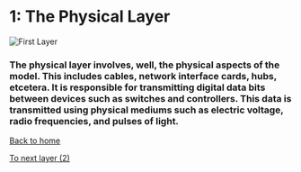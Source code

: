 # 1: The Physical Layer

![First Layer](https://t3.ftcdn.net/jpg/01/83/96/80/360_F_183968009_PwFiEd5IN6BgmkMtsw6whORYLAD8b0ir.jpg)

### The physical layer involves, well, the physical aspects of the model. This includes cables, network interface cards, hubs, etcetera. It is responsible for transmitting digital data bits between devices such as switches and controllers. This data is transmitted using physical mediums such as electric voltage, radio frequencies, and pulses of light. 


[Back to home](README.md)

[To next layer (2)](layer2.md)
